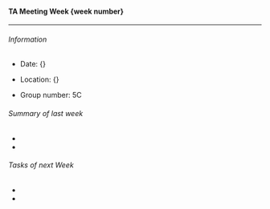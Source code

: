 #### TA Meeting Week {week number}

---

###### Information

* Date: {}

* Location: {}

* Group number: 5C



###### Summary of last week

* 
* 



###### Tasks of next Week 

- 
- 




